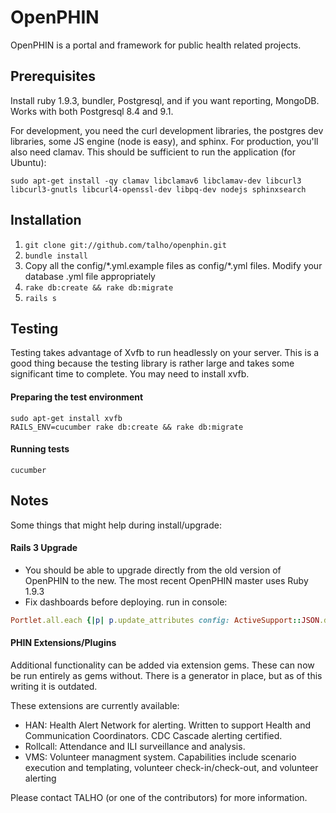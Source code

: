 # OpenPHIN

OpenPHIN is a portal and framework for public health related projects.

## Prerequisites

Install ruby 1.9.3, bundler, Postgresql, and if you want reporting, MongoDB. Works with both Postgresql 8.4 and 9.1.

For development, you need the curl development libraries, the postgres dev libraries, some JS engine (node is easy), and sphinx. For
production, you'll also need clamav. This should be sufficient to run the application (for Ubuntu):

    sudo apt-get install -qy clamav libclamav6 libclamav-dev libcurl3 libcurl3-gnutls libcurl4-openssl-dev libpq-dev nodejs sphinxsearch

## Installation

1. ```git clone git://github.com/talho/openphin.git```
1. ```bundle install```
1. Copy all the config/\*.yml.example files as config/\*.yml files. Modify your database .yml file appropriately
1. ```rake db:create && rake db:migrate```
1. ```rails s```

## Testing

Testing takes advantage of Xvfb to run headlessly on your server. This is a good thing because the testing library is rather large
and takes some significant time to complete. You may need to install xvfb.

#### Preparing the test environment

    sudo apt-get install xvfb
    RAILS_ENV=cucumber rake db:create && rake db:migrate
  
#### Running tests

    cucumber

## Notes

Some things that might help during install/upgrade:

#### Rails 3 Upgrade
  - You should be able to upgrade directly from the old version of OpenPHIN to the new. The most recent OpenPHIN master uses Ruby 1.9.3
  - Fix dashboards before deploying. run in console:

``` ruby
Portlet.all.each {|p| p.update_attributes config: ActiveSupport::JSON.decode(p.config).to_json }
```

#### PHIN Extensions/Plugins

Additional functionality can be added via extension gems. These can now be run entirely as gems without. There is a generator in place, but
as of this writing it is outdated.

These extensions are currently available:
  - HAN: Health Alert Network for alerting. Written to support Health and Communication Coordinators. CDC Cascade alerting certified.
  - Rollcall: Attendance and ILI surveillance and analysis.
  - VMS: Volunteer managment system. Capabilities include scenario execution and templating, volunteer check-in/check-out, and volunteer alerting

Please contact TALHO (or one of the contributors) for more information.